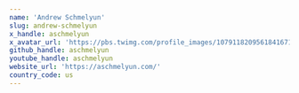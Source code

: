 ```yaml
---
name: 'Andrew Schmelyun'
slug: andrew-schmelyun
x_handle: aschmelyun
x_avatar_url: 'https://pbs.twimg.com/profile_images/1079118209561841671/dI-xB5Az_200x200.jpg'
github_handle: aschmelyun
youtube_handle: aschmelyun
website_url: 'https://aschmelyun.com/'
country_code: us
---
```

